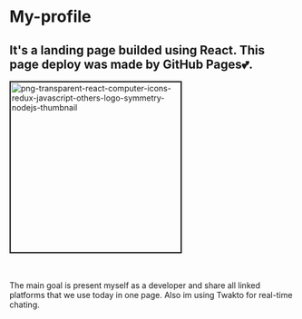 # My-profile
<h2>It's a landing page builded using React. This page deploy was made by GitHub Pages💕.</h2>
<div style="display: flex; margin-bottom: 3rem;">
<img src="https://i.ibb.co/CQtVj6f/png-transparent-react-computer-icons-redux-javascript-others-logo-symmetry-nodejs-thumbnail.png" alt="png-transparent-react-computer-icons-redux-javascript-others-logo-symmetry-nodejs-thumbnail" border="2" width="300">
</div>
The main goal is present myself as a developer and share all linked platforms that we use today in one page. Also im using Twakto for real-time chating.
